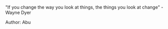 "If you change the way you look at things, the things you look at change" - Wayne Dyer

Author: Abu
